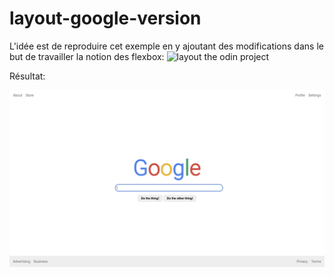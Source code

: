 # layout-google-version


L'idée est de reproduire cet exemple en y ajoutant des modifications dans le but de travailler la notion des flexbox: 
<img src="https://raw.githubusercontent.com/TheOdinProject/css-exercises/main/flex/06-flex-layout/desired-outcome.png" alt=" layout the odin project">

Résultat:

<img src="google.png" alt="layout google">

